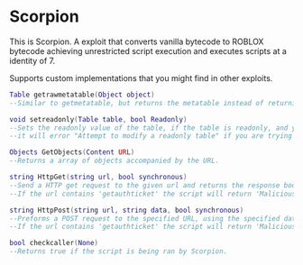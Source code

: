 # Scorpion


This is Scorpion. A exploit that converts vanilla bytecode to ROBLOX bytecode achieving 
unrestricted script execution and executes scripts at a identity of 7.

Supports custom implementations that you might find in other exploits.

```lua
Table getrawmetatable(Object object)
--Similar to getmetatable, but returns the metatable instead of returning the __metatable field (if gaven one).
```

```lua
void setreadonly(Table table, bool Readonly)
--Sets the readonly value of the table, if the table is readonly, and you attempt to modify it,
--it will error "Attempt to modify a readonly table" if you are trying to modify a readonly table.
```

```lua
Objects GetObjects(Content URL)
--Returns a array of objects accompanied by the URL.
```

```lua
string HttpGet(string url, bool synchronous)
--Send a HTTP get request to the given url and returns the response body.
--If the url contains 'getauthticket' the script will return 'Malicious site'.
```
```lua
string HttpPost(string url, string data, bool synchronous)
--Preforms a POST request to the specified URL, using the specified data.
--If the url contains 'getauthticket' the script will return 'Malicious site'.
```

```lua
bool checkcaller(None)
--Returns true if the script is being ran by Scorpion.
```
